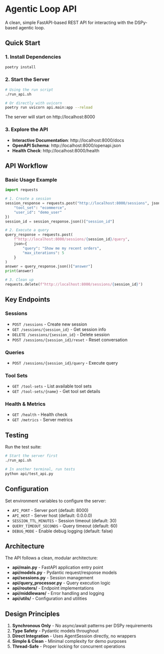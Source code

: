 # Agentic Loop API

A clean, simple FastAPI-based REST API for interacting with the DSPy-based agentic loop.

## Quick Start

### 1. Install Dependencies

```bash
poetry install
```

### 2. Start the Server

```bash
# Using the run script
./run_api.sh

# Or directly with uvicorn
poetry run uvicorn api.main:app --reload
```

The server will start on http://localhost:8000

### 3. Explore the API

- **Interactive Documentation**: http://localhost:8000/docs
- **OpenAPI Schema**: http://localhost:8000/openapi.json
- **Health Check**: http://localhost:8000/health

## API Workflow

### Basic Usage Example

```python
import requests

# 1. Create a session
session_response = requests.post("http://localhost:8000/sessions", json={
    "tool_set": "ecommerce",
    "user_id": "demo_user"
})
session_id = session_response.json()["session_id"]

# 2. Execute a query
query_response = requests.post(
    f"http://localhost:8000/sessions/{session_id}/query",
    json={
        "query": "Show me my recent orders",
        "max_iterations": 5
    }
)
answer = query_response.json()["answer"]
print(answer)

# 3. Clean up
requests.delete(f"http://localhost:8000/sessions/{session_id}")
```

## Key Endpoints

### Sessions
- `POST /sessions` - Create new session
- `GET /sessions/{session_id}` - Get session info
- `DELETE /sessions/{session_id}` - Delete session
- `POST /sessions/{session_id}/reset` - Reset conversation

### Queries
- `POST /sessions/{session_id}/query` - Execute query

### Tool Sets
- `GET /tool-sets` - List available tool sets
- `GET /tool-sets/{name}` - Get tool set details

### Health & Metrics
- `GET /health` - Health check
- `GET /metrics` - Server metrics

## Testing

Run the test suite:

```bash
# Start the server first
./run_api.sh

# In another terminal, run tests
python api/test_api.py
```

## Configuration

Set environment variables to configure the server:

- `API_PORT` - Server port (default: 8000)
- `API_HOST` - Server host (default: 0.0.0.0)
- `SESSION_TTL_MINUTES` - Session timeout (default: 30)
- `QUERY_TIMEOUT_SECONDS` - Query timeout (default: 60)
- `DEBUG_MODE` - Enable debug logging (default: false)

## Architecture

The API follows a clean, modular architecture:

- **api/main.py** - FastAPI application entry point
- **api/models.py** - Pydantic request/response models
- **api/sessions.py** - Session management
- **api/query_processor.py** - Query execution logic
- **api/routers/** - Endpoint implementations
- **api/middleware/** - Error handling and logging
- **api/utils/** - Configuration and utilities

## Design Principles

1. **Synchronous Only** - No async/await patterns per DSPy requirements
2. **Type Safety** - Pydantic models throughout
3. **Direct Integration** - Uses AgentSession directly, no wrappers
4. **Simple & Clean** - Minimal complexity for demo purposes
5. **Thread-Safe** - Proper locking for concurrent operations